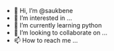 - 👋 Hi, I’m @saukbene
- 👀 I’m interested in ...
- 🌱 I’m currently learning python 
- 💞️ I’m looking to collaborate on ...
- 📫 How to reach me ...

<!---
saukbene/saukbene is a ✨ special ✨ repository because its `README.md` (this file) appears on your GitHub profile.
You can click the Preview link to take a look at your changes.
--->
